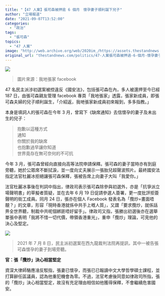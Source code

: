 ```yaml
---
title: "【47 人案】張可森被押逾 6 個月　懷孕妻子順利誕下兒子"
author: "立場報道"
date: "2021-09-07T13:52:00"
categories:
  - "政治"
tags:
  - "張可森"
topics:
  - "47 人案"
image: "http://web.archive.org/web/2020im_/https://assets.thestandnews.com/media/photos/20210907-17_nA184ud.png"
original_url: "thestandnews.com/politics/47-人案張可森被押過-6-個月-懷孕妻子順利誕下兒子"
---
```

![](http://web.archive.org/web/2020im_/https://assets.thestandnews.com/media/photos/20210907-17_nA184ud.png)
> 圖片來源：我地張家 facebook

47 名民主派涉初選案被控違反《國安法》，包括張可森在內，多人被還押至今已經 187 日，由張可森親友管理 facebook 專頁「我地張家」透露，張家新成員，即張可森夫婦的兒子順利誕生，「介紹返，我哋張家新成員初來報到，多多指教。」

本身是填詞人的張可森在今年 3 月，曾寫下《缺席通知》去信懷孕的妻子及未出生的兒子：

> 抱歉以這種方式  
> 通知  
> 你關於我的缺席  
> 也抱歉過早讓你知道  
> 世界竟存在無可奈何的不可抗

今年 3 月，張可森曾經向直接向高等法院申請保釋。張可森的妻子當時亦有到庭旁聽，她於公眾席不斷拭淚，並一度向丈夫展示一張胎兒超聲波照片。最終國安法指定法官杜麗冰拒絕讓張可森保釋，張被告席上向妻子大叫「我愛你。」

法官杜麗冰事後在判詞中指出，律政司表示張可森除參與初選外，亦是「抗爭派立場聲明書」的草擬者質疑，並在去年 6 月 19 日促請參選人簽署，更一度批評拒簽聲明的街工成員。同月 24 日，張亦在個人 Facebook 發表名為「攬炒=畫面唔靚？」的文章，形容「現時香港就係中共手上嘅人質」，又謂「要求攬炒，就係話畀全世界聽，制裁中共呢個綁匪唔好留手」。律政司又指，張勝出初選後亦在選舉單張中表明「我將不惜一切代價，帶領香港重光」，重申「攬炒」理論，可見他的決心及堅定。

![](http://web.archive.org/web/2020im_/https://assets.thestandnews.com/media/photos/213984793_4325336504218603_5336545614274745320_n.jpg)
> 2021 年 7 月 8 日，民主派初選案在西九龍裁判法院再提訊，其中一被告張可森懷孕的妻子到場旁聽。

**官：張「攬炒」決心相當堅定**

資深大律師駱應淦反駁指，張妻已懷孕，而張已已報讀中文大學哲學碩士課程，並打算辭任區議員，認為他重犯機會為零。不過，法官考慮後同意如律政司所指，張的「攬炒」決心相當堅定，故沒有充足理由相信如他獲得保釋，不會繼續危害國安。